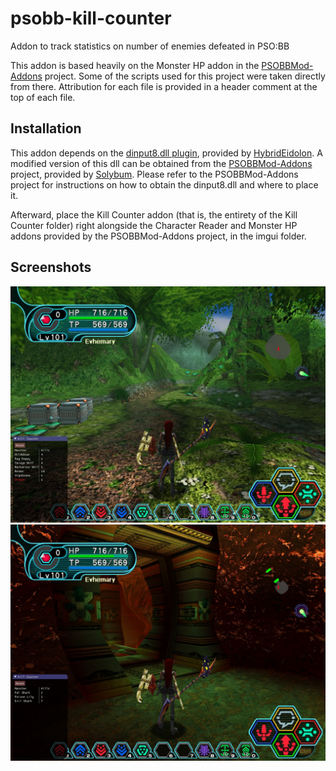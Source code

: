 # psobb-kill-counter
Addon to track statistics on number of enemies defeated in PSO:BB

This addon is based heavily on the Monster HP addon in the
[PSOBBMod-Addons](https://github.com/Solybum/PSOBBMod-Addons) project.
Some of the scripts used for this project were taken directly from there.
Attribution for each file is provided in a header comment at the top of each file.

## Installation
This addon depends on the [dinput8.dll plugin](https://github.com/HybridEidolon/psobbaddonplugin),
provided by [HybridEidolon](https://github.com/HybridEidolon). A modified version of this dll can
be obtained from the [PSOBBMod-Addons](https://github.com/Solybum/PSOBBMod-Addons) project,
provided by [Solybum](https://github.com/Solybum). Please refer to the PSOBBMod-Addons project for
instructions on how to obtain the dinput8.dll and where to place it.

Afterward, place the Kill Counter addon (that is, the entirety of the Kill Counter folder)
right alongside the Character Reader and Monster HP addons provided by the PSOBBMod-Addons
project, in the imgui folder.

## Screenshots
![forest.jpg](screenshots/forest.jpg)
![caves.jpg](screenshots/caves.jpg)
